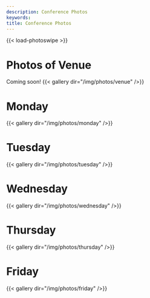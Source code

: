 ```yaml
---
description: Conference Photos
keywords:
title: Conference Photos
---
```


{{< load-photoswipe >}}

# Photos of Venue

Coming soon!
{{< gallery dir="/img/photos/venue" />}}

# Monday

{{< gallery dir="/img/photos/monday" />}}

# Tuesday

{{< gallery dir="/img/photos/tuesday" />}}

# Wednesday 

{{< gallery dir="/img/photos/wednesday" />}}

# Thursday

{{< gallery dir="/img/photos/thursday" />}}

# Friday

{{< gallery dir="/img/photos/friday" />}}